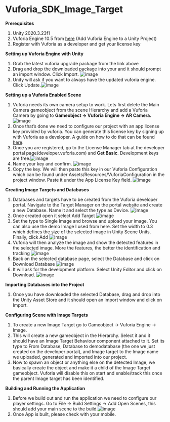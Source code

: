 # Vuforia_SDK_Image_Target

**Prerequisites**
  1. Unity 2020.3.23f1
  2. Vuforia Engine 10.5 from [here](https://developer.vuforia.com/downloads/sdk) (Add Vuforia Engine to a Unity Project)
  3. Register with Vuforia as a developer and get your license key

**Setting up Vuforia Engine with Unity**
  1. Grab the latest vuforia upgrade package from the link above
  2. Drag and drop the downloaded package into your  and it should prompt an import window. Click Import. ![image](https://user-images.githubusercontent.com/43946298/155774491-0033301f-7342-4a88-af7b-21d3594d318e.png)
  3. Unity will ask if you want to always have the updated vuforia engine. Click Update.![image](https://user-images.githubusercontent.com/43946298/155775026-8c24889e-c1aa-4ebc-be98-7641c42864de.png)

**Setting up a Vuforia Enabled Scene**
  1. Vuforia needs its own camera setup to work. Lets first delete the Main Camera gameobject from the scene Hierarchy and add a Vuforia Camera by going to **Gameobject -> Vuforia Engine -> AR Camera.**![image](https://user-images.githubusercontent.com/43946298/155775779-5da306df-82aa-4c13-af9b-efd8ca7b7a1b.png)
  2. Once that’s done we need to configure our project with an app license key provided by vuforia. You can generate this license key by signing up with Vuforia as a developer. A guide on how to do that can be found [here](https://library.vuforia.com/articles/Solution/How-To-Register-as-a-Vuforia-Developer).
  3. Once you are registered, go to the License Manager tab at the developer portal page(developer.vuforia.com) and **Get Basic**. Development keys are free.![image](https://user-images.githubusercontent.com/43946298/155796827-b24a1565-946e-4018-a277-85db6c649db7.png)
  4. Name your key and confirm. ![image](https://user-images.githubusercontent.com/43946298/155797257-053ebd99-6ccc-44d3-ab51-fafaa8947f05.png)
  5. Copy the key. We will then paste this key in our Vuforia Configuration which can be found under Assets/Resources/VuforiaConfiguration in the project window. Paste it under the App License Key field. ![image](https://user-images.githubusercontent.com/43946298/155797786-11806ac0-ff8d-4f34-9d53-f42d8dee0965.png)

**Creating Image Targets and Databases**
  1. Databases and targets have to be created from the Vuforia developer portal. Navigate to the Target Manager on the portal website and create a new Database. Name it and select the type as Device. ![image](https://user-images.githubusercontent.com/43946298/155799303-54c73355-0c71-4909-9ce3-65a63e245fdc.png)
  2. Once created open it select Add Target ![image](https://user-images.githubusercontent.com/43946298/155799353-352a2e94-be59-44af-9fa6-872c699650fe.png)
  3. Set the type to Single Image and browse and upload your image. You can also use the demo Image I used from here. Set the width to 0.3 which defines the size of the selected image in Unity Scene Units. Finally, click Add ![image](https://user-images.githubusercontent.com/43946298/155799436-17f57534-0926-419e-858a-7c8e18629d41.png)
  4. Vuforia will then analyze the image and show the detected features in the selected image. More the features, the better the identification and tracking ![image](https://user-images.githubusercontent.com/43946298/155799615-36d9635c-4ed5-4843-9ff9-1e0aec50cd89.png)
  5. Back on the selected database page, select the Database and click on Download Database ![image](https://user-images.githubusercontent.com/43946298/155799673-edbcf73a-48b8-4108-89cc-70af703436fc.png)
  6. It will ask for the development platform. Select Unity Editor and click on Download. ![image](https://user-images.githubusercontent.com/43946298/155799731-dbe8c981-0b4b-4191-876b-438c6cbb57be.png)

**Importing Databases into the Project**
  1. Once you have downloaded the selected Database, drag and drop into the Unity Asset Store and it should open an import window and click on Import.

**Configuring Scene with Image Targets**
  1. To create a new Image Target go to Gameobject -> Vuforia Engine -> Image.
  2. This will create a new gameobject in the Hierarchy. Select it and it should have an Image Target Behaviour component attached to it. Set its type to From Database, Database to demodatabase (the one we just created on the developer portal), and Image target to the Image name we uploaded, generated and imported into our project.
  3. Now to spawn an object or anything else on the detected Image, we basically create the object and make it a child of the Image Target gameobject. Vuforia will disable this on start and enable/track this once the parent Image target has been identified.

**Building and Running the Application**
  1. Before we build out and run the application we need to configure our player settings. Go to File -> Build Settings -> Add Open Scenes, this should add your main scene to the build.![image](https://user-images.githubusercontent.com/43946298/155800877-609a05a2-7246-450e-8479-aba4ca594b88.png)
  2. Once App is built, please check with your mobile.


         
       
